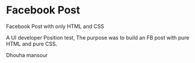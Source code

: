 # Facebook Post

Facebook Post with only HTML and CSS

A UI developer Position test, The purpose was to build an FB post with pure HTML and pure CSS.

Dhouha mansour
